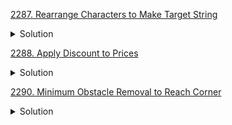 [2287. Rearrange Characters to Make Target String](https://leetcode.com/problems/rearrange-characters-to-make-target-string/)

<details><summary>Solution</summary>

![](https://github.com/archishmanghos/code-images/blob/master/Leetcode/2287.png)

</details>


[2288. Apply Discount to Prices](https://leetcode.com/problems/apply-discount-to-prices/)

<details><summary>Solution</summary>

![](https://github.com/archishmanghos/code-images/blob/master/Leetcode/2288.png)

</details>


[2290. Minimum Obstacle Removal to Reach Corner](https://leetcode.com/problems/minimum-obstacle-removal-to-reach-corner/)

<details><summary>Solution</summary>

![](https://github.com/archishmanghos/code-images/blob/master/Leetcode/2290.png)

</details>